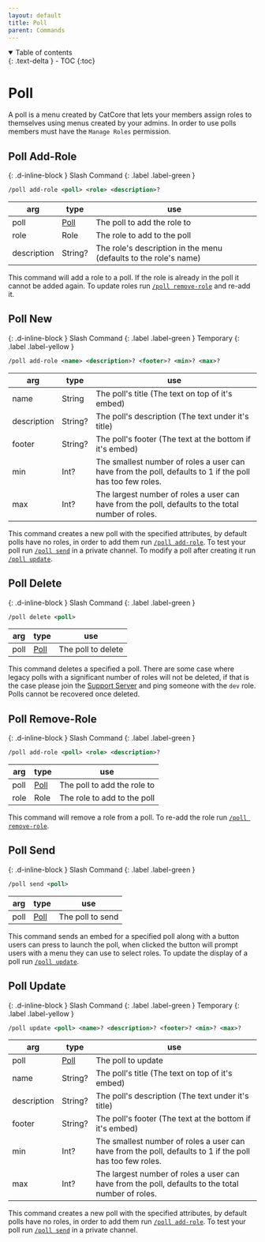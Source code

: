 ```yaml
---
layout: default
title: Poll
parent: Commands
---
```


<details open markdown="block">
  <summary>
    Table of contents
  </summary>
  {: .text-delta }
- TOC
{:toc}
</details>

# Poll

A poll is a menu created by CatCore that lets your members assign roles to themselves using menus created by your admins. In order to use polls members must have the ``Manage Roles`` permission.

## Poll Add-Role
{: .d-inline-block }
Slash Command
{: .label .label-green }

```xml
/poll add-role <poll> <role> <description>?
```

| arg         | type                                       | use                                                              |
|-------------|--------------------------------------------|------------------------------------------------------------------|
| poll        | [Poll](index.md#autocomplete-option-types) | The poll to add the role to                                      |
| role        | Role                                       | The role to add to the poll                                      |
| description | String?                                    | The role's description in the menu (defaults to the role's name) |

This command will add a role to a poll. If the role is already in the poll it cannot be added again. To update roles run [``/poll remove-role``](#poll-remove-role) and re-add it.

## Poll New 
{: .d-inline-block }
Slash Command
{: .label .label-green }
Temporary
{: .label .label-yellow }

```xml
/poll add-role <name> <description>? <footer>? <min>? <max>?
```

| arg         | type    | use                                                                                                      |
|-------------|---------|----------------------------------------------------------------------------------------------------------|
| name        | String  | The poll's title (The text on top of it's embed)                                                         |
| description | String? | The poll's description (The text under it's title)                                                       |
| footer      | String? | The poll's footer (The text at the bottom if it's embed)                                                 |
| min         | Int?    | The smallest number of roles a user can have from the poll, defaults to 1 if the poll has too few roles. |
| max         | Int?    | The largest number of roles a user can have from the poll, defaults to the total number of roles.        |

This command creates a new poll with the specified attributes, by default polls have no roles, in order to add them run [``/poll add-role``](#poll-add-role). To test your poll run [``/poll send``](#poll-send) in a private channel. To modify a poll after creating it run [``/poll update``](#poll-update).

## Poll Delete
{: .d-inline-block }
Slash Command
{: .label .label-green }

```xml
/poll delete <poll> 
```

| arg  | type                                       | use                |
|------|--------------------------------------------|--------------------|
| poll | [Poll](index.md#autocomplete-option-types) | The poll to delete |

This command deletes a specified a poll. There are some case where legacy polls with a significant number of roles will not be deleted, if that is the case please join the [Support Server](//discord.gg/563mXJBvtP) and ping someone with the `dev` role. Polls cannot be recovered once deleted. 

## Poll Remove-Role
{: .d-inline-block }
Slash Command
{: .label .label-green }

```xml
/poll add-role <poll> <role> <description>?
```

| arg  | type                                       | use                         |
|------|--------------------------------------------|-----------------------------|
| poll | [Poll](index.md#autocomplete-option-types) | The poll to add the role to |
| role | Role                                       | The role to add to the poll |

This command will remove a role from a poll. To re-add the role run [``/poll remove-role``](#poll-remove-role).

## Poll Send
{: .d-inline-block }
Slash Command
{: .label .label-green }

```xml
/poll send <poll> 
```

| arg  | type                                       | use              |
|------|--------------------------------------------|------------------|
| poll | [Poll](index.md#autocomplete-option-types) | The poll to send |

This command sends an embed for a specified poll along with a button users can press to launch the poll, when clicked the button will prompt users with a menu they can use to select roles. To update the display of a poll run [``/poll update``](#poll-update).

## Poll Update
{: .d-inline-block }
Slash Command
{: .label .label-green }
Temporary
{: .label .label-yellow }

```xml
/poll update <poll> <name>? <description>? <footer>? <min>? <max>?
```

| arg         | type                                       | use                                                                                                      |
|-------------|--------------------------------------------|----------------------------------------------------------------------------------------------------------|
| poll        | [Poll](index.md#autocomplete-option-types) | The poll to update                                                                                       |
| name        | String?                                    | The poll's title (The text on top of it's embed)                                                         |
| description | String?                                    | The poll's description (The text under it's title)                                                       |
| footer      | String?                                    | The poll's footer (The text at the bottom if it's embed)                                                 |
| min         | Int?                                       | The smallest number of roles a user can have from the poll, defaults to 1 if the poll has too few roles. |
| max         | Int?                                       | The largest number of roles a user can have from the poll, defaults to the total number of roles.        |

This command creates a new poll with the specified attributes, by default polls have no roles, in order to add them run [``/poll add-role``](#poll-add-role). To test your poll run [``/poll send``](#poll-send) in a private channel. 
